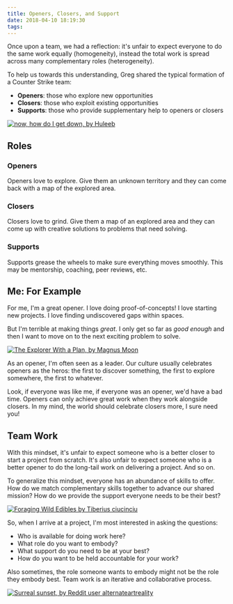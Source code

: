 ```yaml
---
title: Openers, Closers, and Support
date: 2018-04-10 18:19:30
tags:
---
```


Once upon a team, we had a reflection: it's unfair to expect everyone to do the same work equally (homogeneity), instead the total work is spread across many complementary roles (heterogeneity).

To help us towards this understanding, Greg shared the typical formation of a Counter Strike team:

- **Openers**: those who explore new opportunities
- **Closers**: those who exploit existing opportunities
- **Supports**: those who provide supplementary help to openers or closers

[![now, how do I get down, by Huleeb](/openers-closers-and-support/now-how-do-i-get-down-by-huleeb.jpg)](https://www.reddit.com/r/ImaginaryMindscapes/comments/16lumyb/now_how_do_i_get_down_by_huleeb/)

## Roles

### Openers

Openers love to explore. Give them an unknown territory and they can come back with a map of the explored area.

### Closers

Closers love to grind. Give them a map of an explored area and they can come up with creative solutions to problems that need solving.

### Supports

Supports grease the wheels to make sure everything moves smoothly. This may be mentorship, coaching, peer reviews, etc.

## Me: For Example

For me, I'm a great opener. I love doing proof-of-concepts! I love starting new projects. I love finding undiscovered gaps within spaces.

But I'm terrible at making things _great_. I only get so far as _good enough_ and then I want to move on to the next exciting problem to solve.

[![The Explorer With a Plan, by Magnus Moon](/openers-closers-and-support/magnus-moon-the-explorer-with-a-plan.jpg)](https://www.reddit.com/r/ImaginaryMindscapes/comments/zkrxyc/the_explorer_with_a_plan_magnus_moon_digital/)

As an opener, I'm often seen as a leader. Our culture usually celebrates openers as the heros: the first to discover something, the first to explore somewhere, the first to whatever.

Look, if everyone was like me, if everyone was an opener, we'd have a bad time. Openers can only achieve great work when they work alongside closers. In my mind, the world should celebrate closers more, I sure need you!

## Team Work

With this mindset, it's unfair to expect someone who is a better closer to start a project from scratch. It's also unfair to expect someone who is a better opener to do the long-tail work on delivering a project. And so on.

To generalize this mindset, everyone has an abundance of skills to offer. How do we match complementary skills together to advance our shared mission? How do we provide the support everyone needs to be their best?

[![Foraging Wild Edibles by Tiberius ciucinciu](/openers-closers-and-support/tiberius-ciucinciu-foraging-wild-edibles.jpg)](https://www.artstation.com/artwork/5vdNDz)

So, when I arrive at a project, I'm most interested in asking the questions:

- Who is available for doing work here?
- What role do you want to embody?
- What support do you need to be at your best?
- How do you want to be held accountable for your work?

Also sometimes, the role someone wants to embody might not be the role they embody best. Team work is an iterative and collaborative process.

[![Surreal sunset, by Reddit user alternateartreality](/openers-closers-and-support/alternateartreality-surreal-sunset.jpg)](https://www.reddit.com/r/ImaginaryMindscapes/comments/uro8wt/surreal_sunset/)
